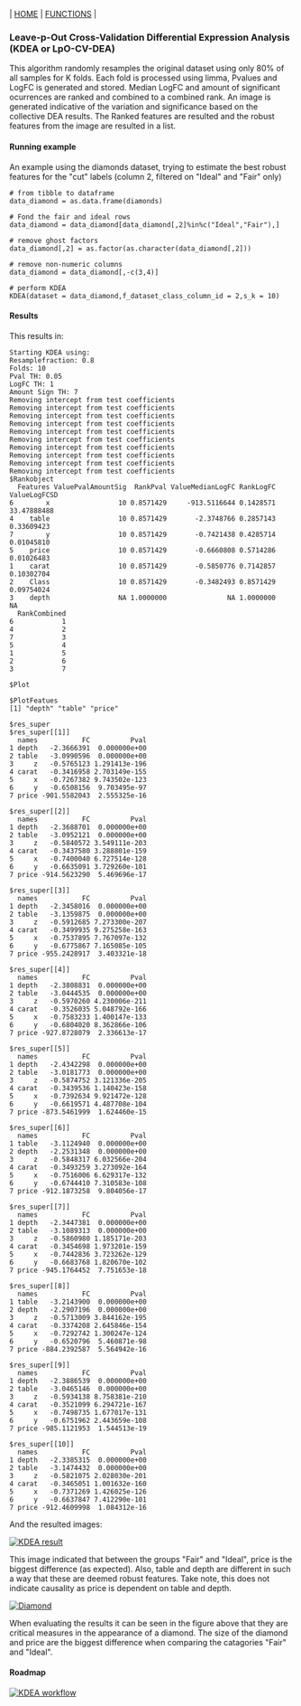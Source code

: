 | [HOME](https://github.com/Rrtk2/RRLab)  |  [FUNCTIONS](https://github.com/Rrtk2/RRLab/blob/master/docs/Functions/FunctionsOverview.md)  | 

### Leave-p-Out Cross-Validation Differential Expression Analysis (KDEA or LpO-CV-DEA)
This algorithm randomly resamples the original dataset using only 80% of all samples for K folds. Each fold is processed using limma, Pvalues and LogFC is generated and stored. Median LogFC and amount of significant ocurrences are ranked and combined to a combined rank. An image is generated indicative of the variation and significance based on the collective DEA results. The Ranked features are resulted and the robust features from the image are resulted in a list.

#### Running example
An example using the diamonds dataset, trying to estimate the best robust features for the "cut" labels (column 2, filtered on "Ideal" and "Fair" only)
```
# from tibble to dataframe
data_diamond = as.data.frame(diamonds)

# Fond the fair and ideal rows
data_diamond = data_diamond[data_diamond[,2]%in%c("Ideal","Fair"),]

# remove ghost factors
data_diamond[,2] = as.factor(as.character(data_diamond[,2]))

# remove non-numeric columns
data_diamond = data_diamond[,-c(3,4)]

# perform KDEA
KDEA(dataset = data_diamond,f_dataset_class_column_id = 2,s_k = 10)
```

#### Results
This results in:

```
Starting KDEA using:
Resamplefraction: 0.8
Folds: 10
Pval TH: 0.05
LogFC TH: 1
Amount Sign TH: 7
Removing intercept from test coefficients
Removing intercept from test coefficients
Removing intercept from test coefficients
Removing intercept from test coefficients
Removing intercept from test coefficients
Removing intercept from test coefficients
Removing intercept from test coefficients
Removing intercept from test coefficients
Removing intercept from test coefficients
Removing intercept from test coefficients
$Rankobject
  Features ValuePvalAmountSig  RankPval ValueMedianLogFC RankLogFC ValueLogFCSD
6        x                 10 0.8571429     -913.5116644 0.1428571  33.47888488
4    table                 10 0.8571429       -2.3748766 0.2857143   0.33609423
7        y                 10 0.8571429       -0.7421438 0.4285714   0.01045810
5    price                 10 0.8571429       -0.6660808 0.5714286   0.01026483
1    carat                 10 0.8571429       -0.5850776 0.7142857   0.10302704
2    Class                 10 0.8571429       -0.3482493 0.8571429   0.09754024
3    depth                 NA 1.0000000               NA 1.0000000           NA
  RankCombined
6            1
4            2
7            3
5            4
1            5
2            6
3            7

$Plot

$PlotFeatues
[1] "depth" "table" "price"

$res_super
$res_super[[1]]
  names           FC          Pval
1 depth   -2.3666391  0.000000e+00
2 table   -3.0990596  0.000000e+00
3     z   -0.5765123 1.291413e-196
4 carat   -0.3416958 2.703149e-155
5     x   -0.7267382 9.743502e-123
6     y   -0.6508156  9.703495e-97
7 price -901.5582043  2.555325e-16

$res_super[[2]]
  names           FC          Pval
1 depth   -2.3688701  0.000000e+00
2 table   -3.0952121  0.000000e+00
3     z   -0.5840572 3.549111e-203
4 carat   -0.3437580 3.288801e-159
5     x   -0.7400040 6.727514e-128
6     y   -0.6635091 3.729260e-101
7 price -914.5623290  5.469696e-17

$res_super[[3]]
  names           FC          Pval
1 depth   -2.3458016  0.000000e+00
2 table   -3.1359875  0.000000e+00
3     z   -0.5912685 7.273300e-207
4 carat   -0.3499935 9.275258e-163
5     x   -0.7537895 7.767097e-132
6     y   -0.6775867 7.165085e-105
7 price -955.2428917  3.403321e-18

$res_super[[4]]
  names           FC          Pval
1 depth   -2.3808831  0.000000e+00
2 table   -3.0444535  0.000000e+00
3     z   -0.5970260 4.230006e-211
4 carat   -0.3526035 5.048792e-166
5     x   -0.7583233 1.400147e-133
6     y   -0.6804020 8.362866e-106
7 price -927.8728079  2.336613e-17

$res_super[[5]]
  names           FC          Pval
1 depth   -2.4342298  0.000000e+00
2 table   -3.0181773  0.000000e+00
3     z   -0.5874752 3.121336e-205
4 carat   -0.3439536 1.140423e-158
5     x   -0.7392634 9.921472e-128
6     y   -0.6619571 4.487708e-104
7 price -873.5461999  1.624460e-15

$res_super[[6]]
  names           FC          Pval
1 table   -3.1124940  0.000000e+00
2 depth   -2.2531348  0.000000e+00
3     z   -0.5848317 6.032566e-204
4 carat   -0.3493259 3.273092e-164
5     x   -0.7516006 6.629317e-132
6     y   -0.6744410 7.310583e-108
7 price -912.1873258  9.804056e-17

$res_super[[7]]
  names           FC          Pval
1 depth   -2.3447381  0.000000e+00
2 table   -3.1089313  0.000000e+00
3     z   -0.5860980 1.185171e-203
4 carat   -0.3454698 1.973201e-159
5     x   -0.7442836 3.723262e-129
6     y   -0.6683768 1.820670e-102
7 price -945.1764452  7.751653e-18

$res_super[[8]]
  names           FC          Pval
1 table   -3.2143900  0.000000e+00
2 depth   -2.2907196  0.000000e+00
3     z   -0.5713009 3.844162e-195
4 carat   -0.3374208 2.645846e-154
5     x   -0.7292742 1.300247e-124
6     y   -0.6520796  5.460871e-98
7 price -884.2392587  5.564942e-16

$res_super[[9]]
  names           FC          Pval
1 depth   -2.3886539  0.000000e+00
2 table   -3.0465146  0.000000e+00
3     z   -0.5934138 8.758381e-210
4 carat   -0.3521099 6.294721e-167
5     x   -0.7498735 1.677017e-131
6     y   -0.6751962 2.443659e-108
7 price -985.1121953  1.544513e-19

$res_super[[10]]
  names           FC          Pval
1 depth   -2.3385315  0.000000e+00
2 table   -3.1474432  0.000000e+00
3     z   -0.5821075 2.028030e-201
4 carat   -0.3465051 1.001632e-160
5     x   -0.7371269 1.426025e-126
6     y   -0.6637847 7.412290e-101
7 price -912.4609998  1.084312e-16
```

And the resulted images:

[ ![KDEA result](/docs/Functions/KDEA.png)](/docs/Functions/KDEA.png)


This image indicated that between the groups "Fair" and "Ideal", price is the biggest difference (as expected). Also, table and depth are different in such a way that these are deemed robust features. Take note, this does not indicate causality as price is dependent on table and depth.

[ ![Diamond](/docs/Functions/diamond.png)](/docs/Functions/diamond.png) 

When evaluating the results it can be seen in the figure above that they are critical measures in the appearance of a diamond. The size of the diamond and price are the biggest difference when comparing the catagories "Fair" and "Ideal". 

#### Roadmap
[ ![KDEA workflow](/docs/Functions/KDEA-roadmap.png)](/docs/Functions/KDEA-roadmap.png) 


